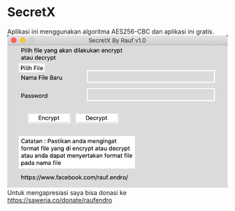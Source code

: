 # SecretX
Aplikasi ini menggunakan algoritma AES256-CBC dan aplikasi ini gratis.
![alt text](https://github.com/raufendro-crypta/SecretX/blob/master/MacOS%20Version.png?raw=true "MacOs Version")
Untuk mengapresiasi saya bisa donasi ke https://saweria.co/donate/raufendro
